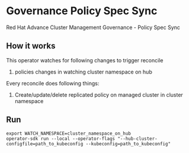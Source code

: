 # Governance Policy Spec Sync
Red Hat Advance Cluster Management Governance - Policy Spec Sync

## How it works

This operator watches for following changes to trigger reconcile


1. policies changes in watching cluster namespace on hub

Every reconcile does following things:

1. Create/update/delete replicated policy on managed cluster in cluster namespace

## Run
```
export WATCH_NAMESPACE=cluster_namespace_on_hub
operator-sdk run --local --operator-flags "--hub-cluster-configfile=path_to_kubeconfig --kubeconfig=path_to_kubeconfig"
```

<!---
Date: Nov/9/2020
-->

